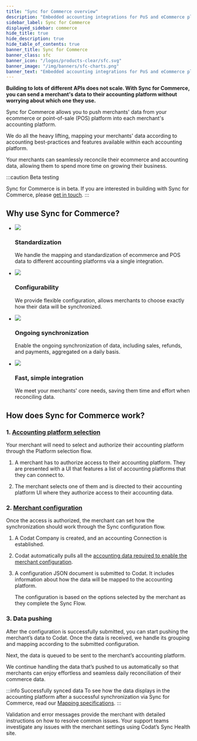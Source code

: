 ```yaml
---
title: "Sync for Commerce overview"
description: "Embedded accounting integrations for PoS and eCommerce platforms."
sidebar_label: Sync for Commerce
displayed_sidebar: commerce
hide_title: true
hide_description: true
hide_table_of_contents: true
banner_title: Sync for Commerce
banner_class: sfc
banner_icon: "/logos/products-clear/sfc.svg"
banner_image: "/img/banners/sfc-charts.png"
banner_text: "Embedded accounting integrations for PoS and eCommerce platforms."
---
```


**Building to lots of different APIs does not scale. With Sync for Commerce, you can send a merchant's data to their accounting platform without worrying about which one they use.**

Sync for Commerce allows you to push merchants' data from your ecommerce or point-of-sale (POS) platform into each merchant's accounting platform.

We do all the heavy lifting, mapping your merchants' data according to accounting best-practices and features available within each accounting platform.

Your merchants can seamlessly reconcile their ecommerce and accounting data, allowing them to spend more time on growing their business.

:::caution Beta testing

Sync for Commerce is in beta. If you are interested in building with Sync for Commerce, please [get in touch](mailto:sync-for-commerce@codat.io).
:::

## Why use Sync for Commerce?

<ul className="card-container col-2">
    <li className="card">
        <div class="header">
            <img src="/img/wp-icons/copy-feature-bullet.svg"
                class="mini-icon"/>
            <h3>Standardization</h3>
        </div>
        <p>
            We handle the mapping and standardization of ecommerce and POS data to different accounting platforms via a single integration.
        </p>
    </li>

<li className="card">
        <div class="header">
            <img src="/img/wp-icons/copy-feature-bullet.svg"
                class="mini-icon"/>
            <h3>Configurability</h3>
        </div>
        <p>
            We provide flexible configuration, allows merchants to choose exactly how their data will be synchronized.
        </p>
</li>

   <li className="card">
        <div class="header">
            <img src="/img/wp-icons/copy-feature-bullet.svg"
                class="mini-icon"/>
            <h3>Ongoing synchronization</h3>
        </div>
        <p>
           Enable the ongoing synchronization of data, including sales, refunds, and payments, aggregated on a daily basis.
        </p>
    </li>

   <li className="card">
        <div class="header">
            <img src="/img/wp-icons/copy-feature-bullet.svg"
                class="mini-icon"/>
            <h3>Fast, simple integration</h3>
        </div>
        <p>
           We meet your merchants' core needs, saving them time and effort when reconciling data.
        </p>
    </li>
</ul>

## How does Sync for Commerce work?

### 1. [Accounting platform selection](/commerce/build/sync-platform-selection)

Your merchant will need to select and authorize their accounting platform through the Platform selection flow.

1. A merchant has to authorize access to their accounting platform. They are presented with a UI that features a list of accounting platforms that they can connect to.

2. The merchant selects one of them and is directed to their accounting platform UI where they authorize access to their accounting data.

### 2. [Merchant configuration](/commerce/build/implementing-codats-no-code-merchant-configuration)

Once the access is authorized, the merchant can set how the synchronization should work through the Sync configuration flow.

1. A Codat Company is created, and an accounting Connection is established.
2. Codat automatically pulls all the [accounting data required to enable the merchant configuration](/commerce/build/sync-for-commerce-prerequisites).
3. A configuration JSON document is submitted to Codat. It includes information about how the data will be mapped to the accounting platform.

   The configuration is based on the options selected by the merchant as they complete the Sync Flow.

### 3. Data pushing

After the configuration is successfully submitted, you can start pushing the merchant’s data to Codat. Once the data is received, we handle its grouping and mapping according to the submitted configuration.

Next, the data is queued to be sent to the merchant’s accounting platform.

We continue handling the data that’s pushed to us automatically so that merchants can enjoy effortless and seamless daily reconciliation of their commerce data.

:::info Successfully synced data
To see how the data displays in the accounting platform after a successful synchronization via Sync for Commerce, read our [Mapping specifications](/sfc/mapping-specifications/overview).
:::

Validation and error messages provide the merchant with detailed instructions on how to resolve common issues. Your support teams investigate any issues with the merchant settings using Codat’s Sync Health site.

